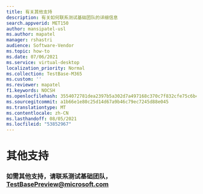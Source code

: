 ```yaml
---
title: 有关其他支持
description: 有关如何联系测试基础团队的详细信息
search.appverid: MET150
author: mansipatel-usl
ms.author: mapatel
manager: rshastri
audience: Software-Vendor
ms.topic: how-to
ms.date: 07/06/2021
ms.service: virtual-desktop
localization_priority: Normal
ms.collection: TestBase-M365
ms.custom: ''
ms.reviewer: mapatel
f1.keywords: NOCSH
ms.openlocfilehash: 3554072781dea2397b5a302d7a497168c370c7f832cfe75c6b4a5c91c5640cdb
ms.sourcegitcommit: a1b66e1e80c25d14d67a9b46c79ec7245d88e045
ms.translationtype: MT
ms.contentlocale: zh-CN
ms.lasthandoff: 08/05/2021
ms.locfileid: "53852967"
---
```

# <a name="additional-support"></a>其他支持

### <a name="for-additional-support-please-reach-out-to-the-test-base-team-at-testbasepreviewmicrosoftcom"></a>如需其他支持，请联系测试基础团队，TestBasePreview@microsoft.com
